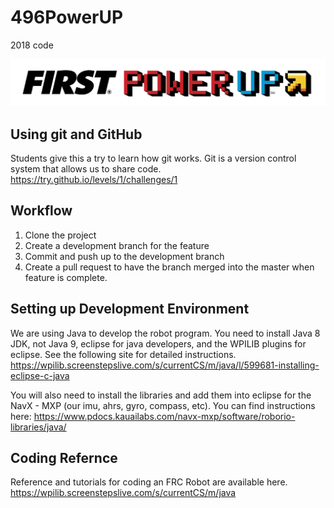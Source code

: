 # 496PowerUP
2018 code

![PowerUP Logo](logo.png)

## Using git and GitHub
Students give this a try to learn how git works. Git is a version control system that allows us to share code.
https://try.github.io/levels/1/challenges/1

## Workflow
1. Clone the project
2. Create a development branch for the feature
3. Commit and push up to the development branch
4. Create a pull request to have the branch merged into the master when feature is complete.

## Setting up Development Environment 
  We are using Java to develop the robot program. You need to install Java 8 JDK, not Java 9, eclipse for java developers, and the WPILIB plugins for eclipse.
  See the following site for detailed instructions. https://wpilib.screenstepslive.com/s/currentCS/m/java/l/599681-installing-eclipse-c-java
  
  You will also need to install the libraries and add them into eclipse for the NavX - MXP (our imu, ahrs, gyro, compass, etc). You can find instructions here: 	https://www.pdocs.kauailabs.com/navx-mxp/software/roborio-libraries/java/
  
## Coding Refernce

Reference and tutorials for coding an FRC Robot are available here. https://wpilib.screenstepslive.com/s/currentCS/m/java
